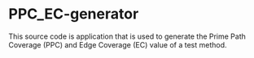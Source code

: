 # PPC_EC-generator
This source code is application that is used to generate the Prime Path Coverage (PPC) and Edge Coverage (EC) value of a test method. 
